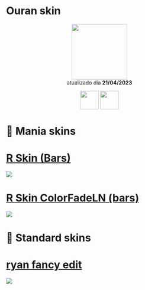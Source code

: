 # Ouran skin 

<p align="center">
   <a href="https://osu.ppy.sh/users/12021503">
    <img src="https://a.ppy.sh/12021503"
         width="150"
         height="150">
   </a>
<br>
  atualizado dia
  <b> 21/04/2023 </b>
</p>
   <p align="center">
   <a href="https://twitter.com/arisu1_">
  <img src="https://i.imgur.com/PUQ5uWf.png" 
       width="50" 
       height="50"></a>
   <a href="https://www.last.fm/user/Arise__">
  <img src="https://cdn.discordapp.com/attachments/692651533225033759/1098865977975918632/awg.png" 
       width="50" 
       height="50"></a>
<br>
   </p>
   
# 🎹 Mania skins

# [R Skin (Bars)](https://github.com/Yumiih/Skins/raw/main/Ouran/R_Skin_v3.0_Bars.osk)
[![](https://osu.ppy.sh/ss/19056504/b87f)](https://github.com/Yumiih/Skins/raw/main/Ouran/R_Skin_v3.0_Bars.osk)

# [R Skin ColorFadeLN (bars)](https://github.com/Yumiih/Skins/raw/main/Ouran/R_Skin_v3.1_4_7k_Color_Fade_LN.osk)
[![](https://osu.ppy.sh/ss/18558289/2763)](https://github.com/Yumiih/Skins/raw/main/Ouran/R_Skin_v3.1_4_7k_Color_Fade_LN.osk)

# 🐋 Standard skins

# [ryan fancy edit](https://github.com/Yumiih/Skins/raw/main/Ouran/ryan_fancy_edit.osk)
[![](https://osu.ppy.sh/ss/18558294/3b22)](https://github.com/Yumiih/Skins/raw/main/Ouran/ryan_fancy_edit.osk)
